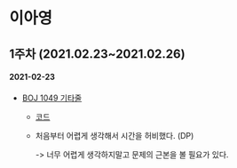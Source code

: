 # 이아영

## 1주차 (2021.02.23~2021.02.26)

#### 2021-02-23

- [BOJ 1049 기타줄](https://www.acmicpc.net/problem/1049)

  - [코드](https://github.com/LeeA0/AlgorithmNote/blob/main/숙제/이아영/1주차/BOJ_1049_기타줄.java)

  - 처음부터 어렵게 생각해서 시간을 허비했다. (DP)

    -> 너무 어렵게 생각하지말고 문제의 근본을 볼 필요가 있다.